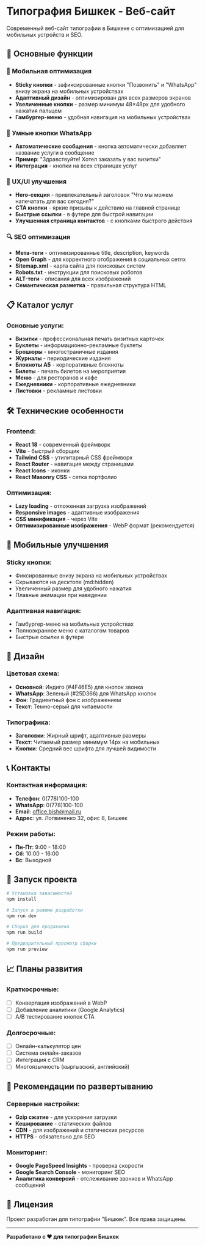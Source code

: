 # Типография Бишкек - Веб-сайт

Современный веб-сайт типографии в Бишкеке с оптимизацией для мобильных устройств и SEO.

## 🚀 Основные функции

### 📱 Мобильная оптимизация
- **Sticky кнопки** - зафиксированные кнопки "Позвонить" и "WhatsApp" внизу экрана на мобильных устройствах
- **Адаптивный дизайн** - оптимизирован для всех размеров экранов
- **Увеличенные кнопки** - размер минимум 48×48px для удобного нажатия пальцем
- **Гамбургер-меню** - удобная навигация на мобильных устройствах

### 💬 Умные кнопки WhatsApp
- **Автоматические сообщения** - кнопка автоматически добавляет название услуги в сообщение
- **Пример**: "Здравствуйте! Хотел заказать у вас визитки"
- **Интеграция** - кнопки на всех страницах услуг

### 🎯 UX/UI улучшения
- **Hero-секция** - привлекательный заголовок "Что мы можем напечатать для вас сегодня?"
- **CTA кнопки** - яркие призывы к действию на главной странице
- **Быстрые ссылки** - в футере для быстрой навигации
- **Улучшенная страница контактов** - с кнопками быстрого действия

### 🔍 SEO оптимизация
- **Мета-теги** - оптимизированные title, description, keywords
- **Open Graph** - для корректного отображения в социальных сетях
- **Sitemap.xml** - карта сайта для поисковых систем
- **Robots.txt** - инструкции для поисковых роботов
- **ALT-теги** - описания для всех изображений
- **Семантическая разметка** - правильная структура HTML

## 📋 Каталог услуг

### Основные услуги:
- **Визитки** - профессиональная печать визитных карточек
- **Буклеты** - информационно-рекламные буклеты
- **Брошюры** - многостраничные издания
- **Журналы** - периодические издания
- **Блокноты А5** - корпоративные блокноты
- **Билеты** - печать билетов на мероприятия
- **Меню** - для ресторанов и кафе
- **Ежедневники** - корпоративные ежедневники
- **Листовки** - рекламные листовки

## 🛠 Технические особенности

### Frontend:
- **React 18** - современный фреймворк
- **Vite** - быстрый сборщик
- **Tailwind CSS** - утилитарный CSS фреймворк
- **React Router** - навигация между страницами
- **React Icons** - иконки
- **React Masonry CSS** - сетка портфолио

### Оптимизация:
- **Lazy loading** - отложенная загрузка изображений
- **Responsive images** - адаптивные изображения
- **CSS минификация** - через Vite
- **Оптимизированные изображения** - WebP формат (рекомендуется)

## 📱 Мобильные улучшения

### Sticky кнопки:
- Фиксированные внизу экрана на мобильных устройствах
- Скрываются на десктопе (md:hidden)
- Увеличенный размер для удобного нажатия
- Плавные анимации при наведении

### Адаптивная навигация:
- Гамбургер-меню на мобильных устройствах
- Полноэкранное меню с каталогом товаров
- Быстрые ссылки в футере

## 🎨 Дизайн

### Цветовая схема:
- **Основной**: Индиго (#4F46E5) для кнопок звонка
- **WhatsApp**: Зеленый (#25D366) для WhatsApp кнопок
- **Фон**: Градиентный фон с изображением
- **Текст**: Темно-серый для читаемости

### Типографика:
- **Заголовки**: Жирный шрифт, адаптивные размеры
- **Текст**: Читаемый размер минимум 14px на мобильных
- **Кнопки**: Средний вес шрифта для лучшей видимости

## 📞 Контакты

### Контактная информация:
- **Телефон**: 0(778)100-100
- **WhatsApp**: 0(778)100-100
- **Email**: office.bish@mail.ru
- **Адрес**: ул. Логвиненко 32, офис 8, Бишкек

### Режим работы:
- **Пн-Пт**: 9:00 - 18:00
- **Сб**: 10:00 - 16:00
- **Вс**: Выходной

## 🚀 Запуск проекта

```bash
# Установка зависимостей
npm install

# Запуск в режиме разработки
npm run dev

# Сборка для продакшена
npm run build

# Предварительный просмотр сборки
npm run preview
```

## 📈 Планы развития

### Краткосрочные:
- [ ] Конвертация изображений в WebP
- [ ] Добавление аналитики (Google Analytics)
- [ ] A/B тестирование кнопок CTA

### Долгосрочные:
- [ ] Онлайн-калькулятор цен
- [ ] Система онлайн-заказов
- [ ] Интеграция с CRM
- [ ] Многоязычность (кыргызский, английский)

## 🔧 Рекомендации по развертыванию

### Серверные настройки:
- **Gzip сжатие** - для ускорения загрузки
- **Кеширование** - статических файлов
- **CDN** - для изображений и статических ресурсов
- **HTTPS** - обязательно для SEO

### Мониторинг:
- **Google PageSpeed Insights** - проверка скорости
- **Google Search Console** - мониторинг SEO
- **Аналитика конверсий** - отслеживание звонков и WhatsApp сообщений

## 📄 Лицензия

Проект разработан для типографии "Бишкек". Все права защищены.

---

**Разработано с ❤️ для типографии Бишкек**
